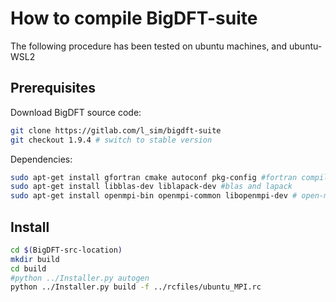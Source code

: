 # How to compile BigDFT-suite

The following procedure has been tested on ubuntu machines, and ubuntu-WSL2

## Prerequisites

Download BigDFT source code:
```bash
git clone https://gitlab.com/l_sim/bigdft-suite
git checkout 1.9.4 # switch to stable version
```

Dependencies:
```bash
sudo apt-get install gfortran cmake autoconf pkg-config #fortran compiler, cmake
sudo apt-get install libblas-dev liblapack-dev #blas and lapack
sudo apt-get install openmpi-bin openmpi-common libopenmpi-dev # open-mpi
```

## Install

```bash
cd $(BigDFT-src-location)
mkdir build
cd build
#python ../Installer.py autogen
python ../Installer.py build -f ../rcfiles/ubuntu_MPI.rc
```
